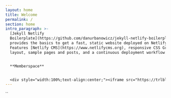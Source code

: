 ```yaml
---
layout: home
title: Welcome
permalink: /
section: home
intro_paragraph: >-
  [Jekyll Netlify
  Boilerplate](https://github.com/danurbanowicz/jekyll-netlify-boilerplate)
  provides the basics to get a fast, static website deployed on Netlify.
  Features [Netlify CMS](https://www.netlifycms.org), responsive CSS Grid
  layout, sample pages and posts, and a continuous deployment workflow.


  **Memberspace**


  <div style="width:100%;text-align:center;"><iframe src="https://trlblog.memberspace.com/member/plans/all?embedded=yes" width="100%" height="500" frameborder="0" seamless="true"></iframe></div>
---
```

``